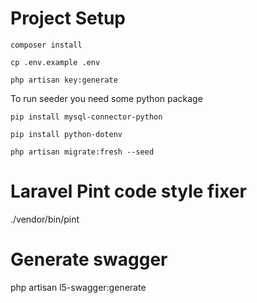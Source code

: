 # Project Setup

```composer install```

```cp .env.example .env```

```php artisan key:generate```



To run seeder you need some python package

``` pip install mysql-connector-python ```

``` pip install python-dotenv ```



```php artisan migrate:fresh --seed```



# Laravel Pint code style fixer
./vendor/bin/pint

# Generate swagger
php artisan l5-swagger:generate
